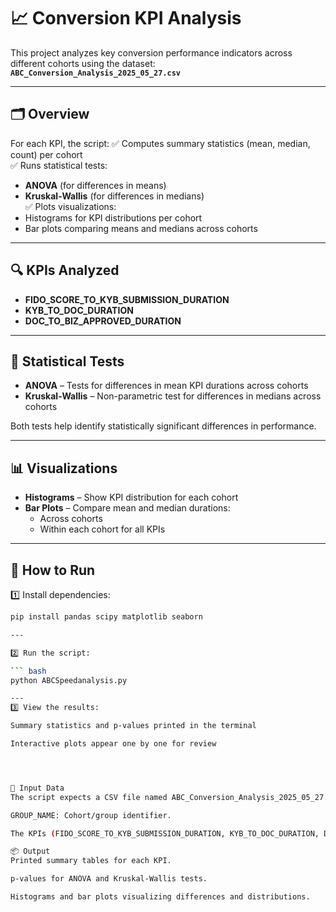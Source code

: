 # 📈 Conversion KPI Analysis

This project analyzes key conversion performance indicators across different cohorts using the dataset:  
**`ABC_Conversion_Analysis_2025_05_27.csv`**

---

## 🗂️ Overview

For each KPI, the script:
✅ Computes summary statistics (mean, median, count) per cohort  
✅ Runs statistical tests:
- **ANOVA** (for differences in means)
- **Kruskal-Wallis** (for differences in medians)  
✅ Plots visualizations:
- Histograms for KPI distributions per cohort  
- Bar plots comparing means and medians across cohorts  

---

## 🔍 KPIs Analyzed
- **FIDO_SCORE_TO_KYB_SUBMISSION_DURATION**  
- **KYB_TO_DOC_DURATION**  
- **DOC_TO_BIZ_APPROVED_DURATION**

---

## 🧪 Statistical Tests
- **ANOVA** – Tests for differences in mean KPI durations across cohorts  
- **Kruskal-Wallis** – Non-parametric test for differences in medians across cohorts  

Both tests help identify statistically significant differences in performance.

---

## 📊 Visualizations
- **Histograms** – Show KPI distribution for each cohort  
- **Bar Plots** – Compare mean and median durations:
  - Across cohorts  
  - Within each cohort for all KPIs  

---

## 🚀 How to Run
1️⃣ Install dependencies:
```bash
pip install pandas scipy matplotlib seaborn

---

2️⃣ Run the script:

``` bash
python ABCSpeedanalysis.py

---
3️⃣ View the results:

Summary statistics and p-values printed in the terminal

Interactive plots appear one by one for review




📂 Input Data
The script expects a CSV file named ABC_Conversion_Analysis_2025_05_27.csv containing at least:

GROUP_NAME: Cohort/group identifier.

The KPIs (FIDO_SCORE_TO_KYB_SUBMISSION_DURATION, KYB_TO_DOC_DURATION, DOC_TO_BIZ_APPROVED_DURATION).

📦 Output
Printed summary tables for each KPI.

p-values for ANOVA and Kruskal-Wallis tests.

Histograms and bar plots visualizing differences and distributions.




